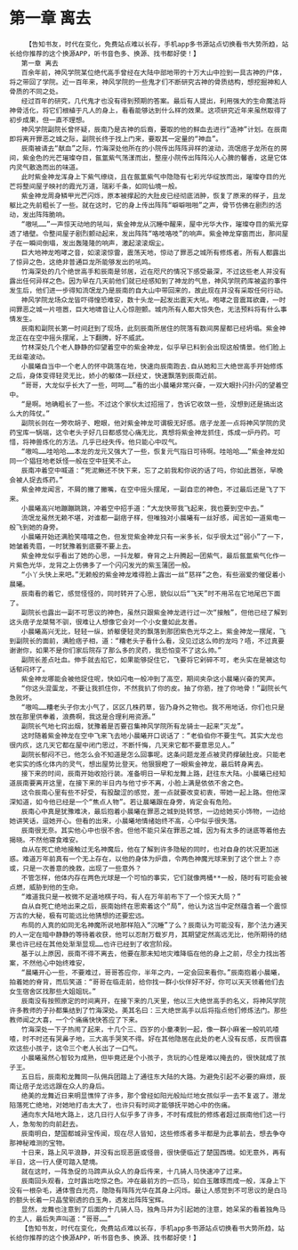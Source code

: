 # 第一章 离去
        【告知书友，时代在变化，免费站点难以长存，手机app多书源站点切换看书大势所趋，站长给你推荐的这个换源APP，听书音色多、换源、找书都好使！】
       第一章 离去
       百余年前，神风学院某位绝代高手曾经在大陆中部地带的十万大山中捡到一具古神的尸体，将之带回了学院。近一百年来，神风学院的一些鬼才们不断研究古神的骨质结构，想挖掘神和人骨质的不同之处。
       经过百年的研究，几代鬼才也没有得到预期的答案。最后有人提出，利用强大的生命魔法将神骨活化，将它们根植于凡人的身上，看看能够达到什么样的效果。这项研究近年来虽然取得了初步成果，但一直不理想。
       神风学院副院长曾怀疑，辰南乃是古神的后裔，要取的他的鲜血去进行“造神”计划。在辰南即将离开罪恶之城之际，副院长终于找上门来，要取其一定量的“神血”。
       辰南被请去“献血”之际，竹海深处他所在的小院传出阵阵异样的波动，流氓痞子龙所在的房间，紫金色的光芒璀璨夺目，氤氲紫气荡漾而出，整座小院传出阵阵沁人心脾的馨香，这是它体内灵气散逸而出的味道。
       此时紫金神龙浑身上下紫气缭绕，且在氤氲紫气中隐隐有七彩光华绽放而出，璀璨夺目的光芒将整间屋子映衬的霞光万道，瑞彩千条，如同仙境一般。
       紫金神龙周身鳞甲光芒闪烁，原本被撑起的大肚皮已经彻底消肿，恢复了原来的样子，且龙躯比之先前粗长了一些。就在这时，它的身上传出阵阵“噼噼啪啪”之声，骨节仿佛在剧烈的活动，发出阵阵脆响。
       “嗷吼……”一声惊天动地的吼叫，紫金神龙从沉睡中醒来，屋中光华大作，璀璨夺目的紫光穿透了墙壁。令整间屋子剧烈颤动起来，发出阵阵“咯吱咯吱”的响声。紫金神龙穿窗而出，那间屋子在一瞬间倒塌，发出轰隆隆的响声，激起滚滚烟尘。
       巨大地神龙咆哮之音，如滚滚惊雷，震荡天地，惊动了罪恶之城所有修炼者。所有人都露出了惊异之色，这绝非普通巨龙所能够发出的吼鸣。
       竹海深处的几个绝世高手和辰南是邻居，近在咫尺的情况下感受最深，不过这些老人并没有露出任何异样之色。因为早在几天前他们就已经感知到了神龙的气息，神风学院药库被盗的事件发生后，他们进一步得知流氓龙乃是辰南的自大山中带回来的，故此现在并没有采取任何行动。
       神风学院龙场众龙皆吓得惶恐难安，数十头龙一起发出震天大吼。咆哮之音震耳欲聋，一时间罪恶之城一片喧嚣，巨大地啸音让人心惊胆颤。城内所有人都大惊失色，无法预料将有什么事情发生。
       辰南和副院长第一时间赶到了现场，此刻辰南所居住的院落有数间房屋都已经坍塌。紫金神龙正在在空中摇头摆尾，上下翻腾，好不威武。
       竹林深处几个老人静静的仰望着空中的紫金神龙，似乎早已料到会出现这般情景。他们脸上无丝毫波动。
       小晨曦自当中一个老人的怀中跳落在地，快速向辰南跑去.自从她和三大绝世高手开始修炼之后，身体变得轻灵无比，娇小的躯体一跃经丈，快速飘落到辰南近前。
       “哥哥，大龙似乎长大了一些，呵呵……”看的出小晨曦非常兴奋，一双大眼扑闪扑闪的望着空中。
       “是啊。地确粗长了一些。不过这个家伙太过招摇了，告诉它收敛一些，没想到还是搞出这么大的阵仗。”
       副院长则在一旁吹胡子、瞪眼，他对紫金神龙可谓极无好感。痞子龙差一点将神风学院的灵药宝库一锅端，这令老头子好几日都感觉心痛无比，真想将紫金神龙抓住，炼成一炉丹药。可惜，将神兽炼化的方法。几乎已经失传。他只能心中叹气。
       “嗷呜……哇哈哈……本龙的龙元又强大了一些，恢复元气指日可待啊。哇哈哈……”紫金神龙如同一个猖狂地老妖怪一般在空中狂笑不止。
       辰南冲着空中喊道：“死泥鳅还不快下来，忘了之前我和你说的话了吗，你如此嚣张，早晚会被人捉去炼药。”
       紫金神龙闻言，不屑的撇了撇嘴，在空中摇头摆尾，一副自恋的神色，不过最后还是飞了下来。
       小晨曦高兴地蹦蹦跳跳，冲着空中招手道：“大龙快带我飞起来，我也要到空中去。”
       流氓龙虽然无赖不堪，对谁都一副痞子样，但唯独对小晨曦有一丝好感，闻言如一道紫电一般飞到她的身旁。
       小晨曦开始还满脸笑嘻嘻之色，但发觉紫金神龙只有一米多长，似乎很太过“弱小”了一下，她皱着秀眉，一时犹豫着到底要不要上去。
       紫金神龙似乎看出了她的心思，一抖龙躯，脊背之上升腾起一团紫气，最后氤氲紫气化作一片紫色光华，龙背之上仿佛多了一个闪闪发光的紫玉蒲团一般。
       “小丫头快上来吧。”无赖般的紫金神龙难得脸上露出一丝“慈祥”之色，有些溺爱的催促着小晨曦。
       辰南看的着它，感觉怪怪的，同时转开了心思，貌似以后“飞天”时不用吊在它地尾巴下面了。
       副院长也露出一副不可思议的神色，虽然只跟紫金神龙进行过一次“接触”，但他已经了解到这头痞子龙桀骜不驯，很难让人想像它会对一个小女童如此友善。
       小晨曦高兴无比，轻轻一纵，娇躯便轻灵的飘落到那团紫色光华之上。紫金神龙一摆尾，飞到副院长的面前，满脸痞子相，道：“糟老头子看什么看，没见过这么帅的龙吗？唔，不过真要谢谢你，如果不是你们家后院存了那么多的灵药，我恐怕变不了这么帅。”
       副院长差点吐血。伸手就去掐它，如果能够捉住它，飞要将它剁碎不可，老头实在是被这句话郁闷坏了。
       紫金神龙哪能会被他捉住呢，快如闪电一般冲到了高空，期间夹杂这小晨曦兴奋的笑声。
       “你这头混蛋龙，不要让我抓住你，不然我扒了你的皮。抽了你筋，挫了你地骨！”副院长气急败坏。
       “嗷呜……糟老头子你太小气了，区区几株药草，皆乃身外之物也。我不用地话，你们也只是放在那里供奉着，浪费啊，我这是合理利用资源。”
       副院长气地七窍出烟，犹豫着是否要召集神风学院所有龙骑士一起来“灭龙”。
       这时随着紫金神龙在空中飞来飞去地小晨曦开口说话了：“老伯伯你不要生气。其实大龙也很内疚，这几天它都在屋中闭门思过，不断忏悔，几天来它都不要意思见人。”
       副院长郁闷不已，他怎么会不知道是怎么回事呢。这条问题龙差点被灵药撑破肚皮。只能老老实实的炼化体内的灵气，想出屋势比登天。他狠狠瞪了一眼紫金神龙，最后转身离去。
       接下来的时间，辰南开始收拾行装。准备明日一早和龙舞上路，赶往东大陆。小晨曦已经知道辰南要离开这里，在接下来的半日内与他寸步不离，小脸上满是依依不舍之色。
       这令辰南心里有些不好受，有股酸涩的感觉，差一点就要改变初衷，带她一起上路。但他深深知道，如今他已经是一个“焦点人物”。若让晨曦跟在身旁，肯定会有危险。
       辰南心中真是犹豫难决，最后抱着小晨曦在罪恶之城到处转悠，一边给她买小饰物，一边给她讲笑话，逗她开心。但看的出来，小晨曦地情绪始终不高，心中似乎很失落。
       辰南很无奈。其实他心中也很不舍。但他不能只呆在罪恶之城，因为有太多的谜底等着他去揭晓。不然他寝食难安。
       自从在死亡绝地接触过无名神魔后，他在了解到许多隐秘的同时，也对自身的状况更加迷惑。难道万年前真有一个无上存在，以他的身体为炉鼎，令两色神魔光球来到了这个世上？亦或，只是一次善意的挽救，出现了一些意外？
       不管怎样，他体内存在两色光球是一个可怕的事实，它们就像两桶**一般，随时有可能会被点燃，威胁到他的生命。
       “难道我只是一枚微不足道地棋子吗，有人在万年前布下了一个惊天大局？”
       自从自死亡绝地出来之后，辰南始终在思索着这个“局”，他认为这当中定然蕴含着一个震惊万古的大秘，极有可能远比他猜想的还要宏远。
       布局的人真的如同无名神魔所说地那样陷入“沉睡”了么？辰南认为可能没有，那个法力通天的人一定在暗中静静的等待着收获，他可以忍耐万载岁月，其期望定然高远无比，他所期待的结果也许已经在其他处渐渐显现……也许已经到了收宫阶段。
       基于以上原因，辰南不得不离去，他要在那未知地灾难降临在他的身上之前，尽全力找出答案，不然他心中始终难安，
       “晨曦开心一些，不要难过，哥哥答应你，半年之内，一定会回来看你。”辰南抱着小晨曦，拍着她的脊背，而后笑道：“哥哥在临走前，给你找一群小伙伴好不好，你可以天天领着他们去女生宿舍区找那些大姐姐玩。”
       辰南没有按照原定的时间离开，在接下来的几天里，他以三大绝世高手的名义，将神风学院许多教师的子孙都集结到了竹海深处。美其名曰：三大绝世高手以后将指点他们修炼法门。那些教师闻之大喜，一个个痛痛快快答应了下来。
       竹海深处一下子热闹了起来，十几个三、四岁的小童凑到一起，像一群小麻雀一般叽叽喳喳，时不时还有哭鼻子地，三大高手哭笑不得。好在其他隐居在此处的老人没有反感，反而很喜欢这些小孩子，这令三个老人长出了一口气。
       小晨曦虽然心智较为成熟，但毕竟还是个小孩子，贪玩的心性是难以掩去的，很快就成了孩子王。
       五日后，辰南和龙舞同一队佣兵团踏上了通往东大陆的大路。为避免引起不必要的麻烦，辰南让痞子龙远远跟在众人的身后。
       绝美的龙舞近日来明显憔悴了许多，那个曾经如阳光般灿烂地女孩似乎一去不复返了。潜龙陷落死亡绝地，对她地打击太大了，也许只有时间才能够抚平她心中的伤痛。
       通向东大陆地大路上，这几日行人似乎多了许多，不时有成批的修炼者超过辰南他们这一行人，急匆匆的向前赶去。
       辰南明白，楚国都城异宝传闻，现在尽人皆知，这些修炼者多半都是为此事前去，想去争夺那神秘难测的宝物。
       十日来，路上风平浪静，并没有出现恶匪或怪兽，很快便临近了楚国西境。如无意外，再有半日，这一行人便可踏入楚境。
       就在这时，一阵急促的马蹄声从众人的身后传来，十几骑人马快速冲了过来。
       辰南回头观看，立时露出吃惊之色。冲在最前方的一匹马，如白玉雕琢而成一般，浑身上下没有一根杂毛，通体雪白光亮，隐隐有阵阵光华在其身上闪烁。最让人感觉到不可思议的是白马的额头长着一只晶莹剔透的白玉角，透发出阵阵宝辉。
       显然，龙舞也注意到了后面的十几骑人马，独角马并为引起她的注意，她呆呆的看着独角马的主人，最后失声叫道：“哥哥……”
       【告知书友，时代在变化，免费站点难以长存，手机app多书源站点切换看书大势所趋，站长给你推荐的这个换源APP，听书音色多、换源、找书都好使！】